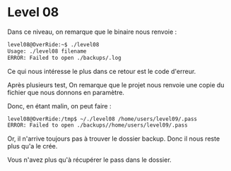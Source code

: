 # Level 08

Dans ce niveau, on remarque que le binaire nous renvoie : 
```sh
level08@OverRide:~$ ./level08
Usage: ./level08 filename
ERROR: Failed to open ./backups/.log
```

Ce qui nous intéresse le plus dans ce retour est le code d'erreur.

Après plusieurs test, On remarque que le projet nous renvoie une copie du fichier que nous donnons en paramètre.

Donc, en étant malin, on peut faire :
```sh
level08@OverRide:/tmp$ ~/./level08 /home/users/level09/.pass
ERROR: Failed to open ./backups//home/users/level09/.pass
```

Or, il n'arrive toujours pas à trouver le dossier backup. Donc il nous reste plus qu'a le crée.

Vous n'avez plus qu'à récupérer le pass dans le dossier.